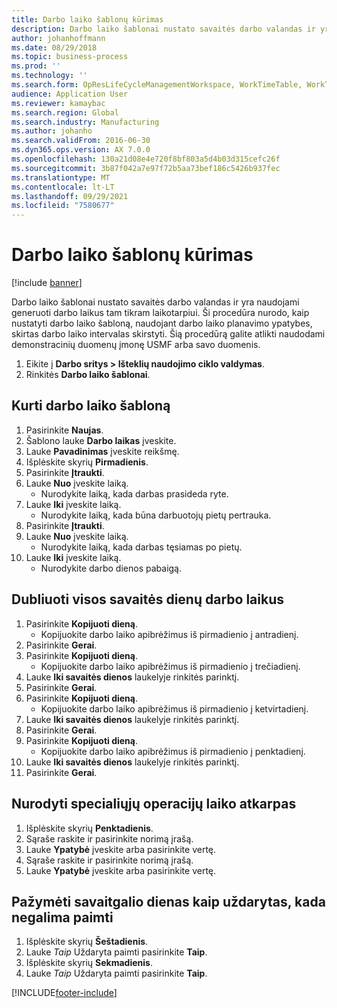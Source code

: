 ```yaml
---
title: Darbo laiko šablonų kūrimas
description: Darbo laiko šablonai nustato savaitės darbo valandas ir yra naudojami generuoti darbo laikus tam tikram laikotarpiui.
author: johanhoffmann
ms.date: 08/29/2018
ms.topic: business-process
ms.prod: ''
ms.technology: ''
ms.search.form: OpResLifeCycleManagementWorkspace, WorkTimeTable, WorkTimeCopyDayDialog, WorkPeriodTemplate
audience: Application User
ms.reviewer: kamaybac
ms.search.region: Global
ms.search.industry: Manufacturing
ms.author: johanho
ms.search.validFrom: 2016-06-30
ms.dyn365.ops.version: AX 7.0.0
ms.openlocfilehash: 130a21d08e4e720f8bf803a5d4b03d315cefc26f
ms.sourcegitcommit: 3b87f042a7e97f72b5aa73bef186c5426b937fec
ms.translationtype: MT
ms.contentlocale: lt-LT
ms.lasthandoff: 09/29/2021
ms.locfileid: "7580677"
---
```

# <a name="create-working-time-templates"></a>Darbo laiko šablonų kūrimas

[!include [banner](../../includes/banner.md)]

Darbo laiko šablonai nustato savaitės darbo valandas ir yra naudojami generuoti darbo laikus tam tikram laikotarpiui. Ši procedūra nurodo, kaip nustatyti darbo laiko šabloną, naudojant darbo laiko planavimo ypatybes, skirtas darbo laiko intervalas skirstyti. Šią procedūrą galite atlikti naudodami demonstracinių duomenų įmonę USMF arba savo duomenis.

1. Eikite į **Darbo sritys > Išteklių naudojimo ciklo valdymas**.
1. Rinkitės **Darbo laiko šablonai**.

## <a name="create-working-time-template"></a>Kurti darbo laiko šabloną

1. Pasirinkite **Naujas**.
1. Šablono lauke **Darbo laikas** įveskite.
1. Lauke **Pavadinimas** įveskite reikšmę.
1. Išplėskite skyrių **Pirmadienis**.
1. Pasirinkite **Įtraukti**.
1. Lauke **Nuo** įveskite laiką.
    * Nurodykite laiką, kada darbas prasideda ryte.  
1. Lauke **Iki** įveskite laiką.
    * Nurodykite laiką, kada būna darbuotojų pietų pertrauka.  
1. Pasirinkite **Įtraukti**.
1. Lauke **Nuo** įveskite laiką.
    * Nurodykite laiką, kada darbas tęsiamas po pietų.  
1. Lauke **Iki** įveskite laiką.
    * Nurodykite darbo dienos pabaigą.  

## <a name="replicate-working-times-to-all-week-days"></a>Dubliuoti visos savaitės dienų darbo laikus

1. Pasirinkite **Kopijuoti dieną**.
    * Kopijuokite darbo laiko apibrėžimus iš pirmadienio į antradienį.  
1. Pasirinkite **Gerai**.
1. Pasirinkite **Kopijuoti dieną**.
    * Kopijuokite darbo laiko apibrėžimus iš pirmadienio į trečiadienį.  
1. Lauke **Iki savaitės dienos** laukelyje rinkitės parinktį.
1. Pasirinkite **Gerai**.
1. Pasirinkite **Kopijuoti dieną**.
    * Kopijuokite darbo laiko apibrėžimus iš pirmadienio į ketvirtadienį.  
1. Lauke **Iki savaitės dienos** laukelyje rinkitės parinktį.
1. Pasirinkite **Gerai**.
1. Pasirinkite **Kopijuoti dieną**.
    * Kopijuokite darbo laiko apibrėžimus iš pirmadienio į penktadienį.  
1. Lauke **Iki savaitės dienos** laukelyje rinkitės parinktį.
1. Pasirinkite **Gerai**.

## <a name="define-time-slots-for-special-operations"></a>Nurodyti specialiųjų operacijų laiko atkarpas

1. Išplėskite skyrių **Penktadienis**.
1. Sąraše raskite ir pasirinkite norimą įrašą.
1. Lauke **Ypatybė** įveskite arba pasirinkite vertę.
1. Sąraše raskite ir pasirinkite norimą įrašą.
1. Lauke **Ypatybė** įveskite arba pasirinkite vertę.

## <a name="mark-weekend-days-as-closed-for-pickup"></a>Pažymėti savaitgalio dienas kaip uždarytas, kada negalima paimti

1. Išplėskite skyrių **Šeštadienis**.
1. Lauke *Taip* Uždaryta paimti pasirinkite **Taip**.
1. Išplėskite skyrių **Sekmadienis**.
1. Lauke *Taip* Uždaryta paimti pasirinkite **Taip**.


[!INCLUDE[footer-include](../../../includes/footer-banner.md)]